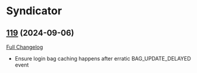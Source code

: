 # Syndicator

## [119](https://github.com/Baganator/Syndicator/tree/119) (2024-09-06)
[Full Changelog](https://github.com/Baganator/Syndicator/compare/118...119) 

- Ensure login bag caching happens after erratic BAG\_UPDATE\_DELAYED event  
